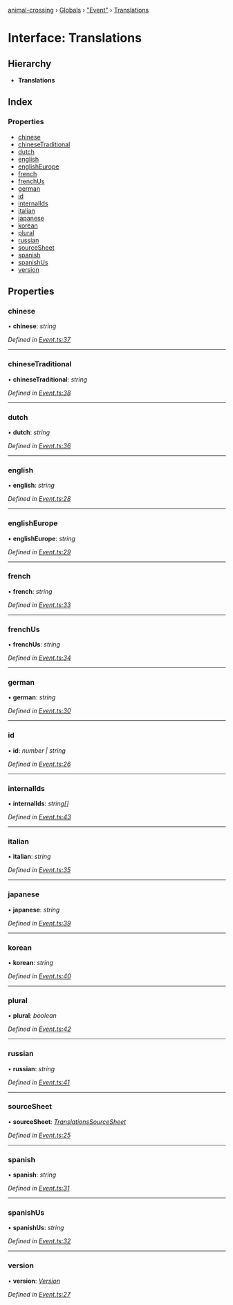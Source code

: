 [animal-crossing](../README.md) › [Globals](../globals.md) › ["Event"](../modules/_event_.md) › [Translations](_event_.translations.md)

# Interface: Translations

## Hierarchy

* **Translations**

## Index

### Properties

* [chinese](_event_.translations.md#chinese)
* [chineseTraditional](_event_.translations.md#chinesetraditional)
* [dutch](_event_.translations.md#dutch)
* [english](_event_.translations.md#english)
* [englishEurope](_event_.translations.md#englisheurope)
* [french](_event_.translations.md#french)
* [frenchUs](_event_.translations.md#frenchus)
* [german](_event_.translations.md#german)
* [id](_event_.translations.md#id)
* [internalIds](_event_.translations.md#internalids)
* [italian](_event_.translations.md#italian)
* [japanese](_event_.translations.md#japanese)
* [korean](_event_.translations.md#korean)
* [plural](_event_.translations.md#plural)
* [russian](_event_.translations.md#russian)
* [sourceSheet](_event_.translations.md#sourcesheet)
* [spanish](_event_.translations.md#spanish)
* [spanishUs](_event_.translations.md#spanishus)
* [version](_event_.translations.md#version)

## Properties

###  chinese

• **chinese**: *string*

*Defined in [Event.ts:37](https://github.com/Norviah/animal-crossing/blob/4ac4ba9/module/types/Event.ts#L37)*

___

###  chineseTraditional

• **chineseTraditional**: *string*

*Defined in [Event.ts:38](https://github.com/Norviah/animal-crossing/blob/4ac4ba9/module/types/Event.ts#L38)*

___

###  dutch

• **dutch**: *string*

*Defined in [Event.ts:36](https://github.com/Norviah/animal-crossing/blob/4ac4ba9/module/types/Event.ts#L36)*

___

###  english

• **english**: *string*

*Defined in [Event.ts:28](https://github.com/Norviah/animal-crossing/blob/4ac4ba9/module/types/Event.ts#L28)*

___

###  englishEurope

• **englishEurope**: *string*

*Defined in [Event.ts:29](https://github.com/Norviah/animal-crossing/blob/4ac4ba9/module/types/Event.ts#L29)*

___

###  french

• **french**: *string*

*Defined in [Event.ts:33](https://github.com/Norviah/animal-crossing/blob/4ac4ba9/module/types/Event.ts#L33)*

___

###  frenchUs

• **frenchUs**: *string*

*Defined in [Event.ts:34](https://github.com/Norviah/animal-crossing/blob/4ac4ba9/module/types/Event.ts#L34)*

___

###  german

• **german**: *string*

*Defined in [Event.ts:30](https://github.com/Norviah/animal-crossing/blob/4ac4ba9/module/types/Event.ts#L30)*

___

###  id

• **id**: *number | string*

*Defined in [Event.ts:26](https://github.com/Norviah/animal-crossing/blob/4ac4ba9/module/types/Event.ts#L26)*

___

###  internalIds

• **internalIds**: *string[]*

*Defined in [Event.ts:43](https://github.com/Norviah/animal-crossing/blob/4ac4ba9/module/types/Event.ts#L43)*

___

###  italian

• **italian**: *string*

*Defined in [Event.ts:35](https://github.com/Norviah/animal-crossing/blob/4ac4ba9/module/types/Event.ts#L35)*

___

###  japanese

• **japanese**: *string*

*Defined in [Event.ts:39](https://github.com/Norviah/animal-crossing/blob/4ac4ba9/module/types/Event.ts#L39)*

___

###  korean

• **korean**: *string*

*Defined in [Event.ts:40](https://github.com/Norviah/animal-crossing/blob/4ac4ba9/module/types/Event.ts#L40)*

___

###  plural

• **plural**: *boolean*

*Defined in [Event.ts:42](https://github.com/Norviah/animal-crossing/blob/4ac4ba9/module/types/Event.ts#L42)*

___

###  russian

• **russian**: *string*

*Defined in [Event.ts:41](https://github.com/Norviah/animal-crossing/blob/4ac4ba9/module/types/Event.ts#L41)*

___

###  sourceSheet

• **sourceSheet**: *[TranslationsSourceSheet](../enums/_event_.translationssourcesheet.md)*

*Defined in [Event.ts:25](https://github.com/Norviah/animal-crossing/blob/4ac4ba9/module/types/Event.ts#L25)*

___

###  spanish

• **spanish**: *string*

*Defined in [Event.ts:31](https://github.com/Norviah/animal-crossing/blob/4ac4ba9/module/types/Event.ts#L31)*

___

###  spanishUs

• **spanishUs**: *string*

*Defined in [Event.ts:32](https://github.com/Norviah/animal-crossing/blob/4ac4ba9/module/types/Event.ts#L32)*

___

###  version

• **version**: *[Version](../enums/_event_.version.md)*

*Defined in [Event.ts:27](https://github.com/Norviah/animal-crossing/blob/4ac4ba9/module/types/Event.ts#L27)*
